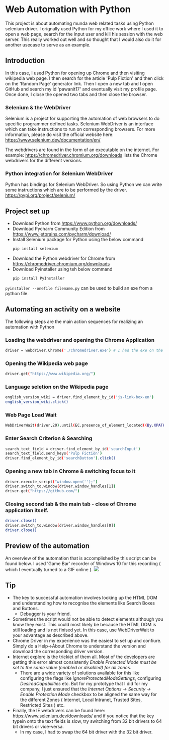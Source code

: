 # Web Automation with Python
This project is about automating munda web related tasks using Python selenium driver. I orignally used Python for my office work where I used it to open a web page, search for the input user and kill his session with the web server. This really worked out well and so thought that I would also do it for another usecase to serve as an example.

## Introduction 
In this case, I used Python for opening up Chrome and then visiting wikipedia web page. I then search for the article 'Pulp Fiction' and then click on the 'Random Page' generator link. Then I open a new tab and I open GitHub and search my id 'pawanit17' and eventually visit my profile page. Once done, I close the opened two tabs and then close the browser.

### Selenium & the WebDriver
Selenium is a project for supporting the automation of web browsers to do specific programmer defined tasks. Selenium WebDriver is an interface which can take instructions to run on corresponding browsers. For more information, please do visit the official website here: https://www.selenium.dev/documentation/en/

The webdrivers are found in the form of an executable on the internet. For example: https://chromedriver.chromium.org/downloads lists the Chrome webdrivers for the different versions.

### Python integration for Selenium WebDriver
Python has bindings for Selenium WebDriver. So using Python we can write some instructions which are to be performed by the driver.
https://pypi.org/project/selenium/

## Project set up
- Download Python from https://www.python.org/downloads/
- Download Pycharm Community Edition from https://www.jetbrains.com/pycharm/download/
- Install Selenium package for Python using the below command
   ```bash
   pip install selenium
   ```
- Download the Python webdriver for Chrome from https://chromedriver.chromium.org/downloads
- Download Pyinstaller using teh below command
   ```bash
   pip install PyInstaller
   ```

```pyinstaller --onefile filename.py``` can be used to build an exe from a python file.
 
## Automating an activity on a website
The following steps are the main action sequences for realizing an automation with Python

### Loading the webdriver and opening the Chrome Application
   ```bash
driver = webdriver.Chrome('./chromedriver.exe') # I had the exe on the same location as the python script.
   ```

### Opening the Wikipedia web page
   ```bash
driver.get("https://www.wikipedia.org/")
   ```

### Language seletion on the Wikipedia page
   ```bash
english_version_wiki = driver.find_element_by_id('js-link-box-en')
english_version_wiki.click()
   ```

### Web Page Load Wait
   ```bash
WebDriverWait(driver,20).until(EC.presence_of_element_located((By.XPATH,"//title[text()='Wikipedia, the free encyclopedia']")))
   ```

### Enter Search Criterion & Searching
   ```bash
search_text_field = driver.find_element_by_id('searchInput')
search_text_field.send_keys('Pulp Fiction')
driver.find_element_by_id('searchButton').click()
   ```

### Opening a new tab in Chrome & switching focus to it
   ```bash
driver.execute_script("window.open('');")
driver.switch_to.window(driver.window_handles[1])
driver.get("https://github.com/")
   ```

### Closing second tab & the main tab - close of Chrome application itself.
   ```bash
driver.close()
driver.switch_to.window(driver.window_handles[0])
driver.close()
   ```

## Preview of the automation
An overview of the automation that is accomplished by this script can be found below. I used 'Game Bar' recorder of Windows 10 for this
recording ( which I eventually turned to a GIF online ).
![](web_automation.gif)

## Tip
- The key to successful automation involves looking up the HTML DOM and understanding how to recognise the elements like Search Boxes and Buttons.
  - Debugger is your friend.
- Sometimes the script would not be able to detect elements although you know they exist. This could most likely be because the HTML DOM is still loading and is not finised yet. In this case, use WebDriverWait to your advantage as described above.
- Chrome Driver in my experience was the easiest to set up and confiure. Simply do a Help->About Chrome to understand the version and download the corresponding driver version.
- Internet explore is the trickiet of them all. Most of the developers are getting this error almost consistently
*Enable Protected Mode must be set to the same value (enabled or disabled) for all zones.*
  - There are a wide variety of solutions available for this like configuring the flags like *ignoreProtectedModeSettings*, configuring *DesiredCapabilities* etc. But for my prototype that I did for my company, I just ensured that the *Internet Options -> Security -> Enable Protection Mode* checkbox to be aligned the same way for the different Zones ( Internet, Local Intranet, Trusted Sites, Restricted Sites ) etc.
- Finally, the IE webdrivers can be found here: https://www.selenium.dev/downloads/ and if you notice that the key typein onto the text fields is slow, try switching from 32 bit drivers to 64 bit drivers or vice-versa.
  - In my case, I had to swap the 64 bit driver with the 32 bit driver.

